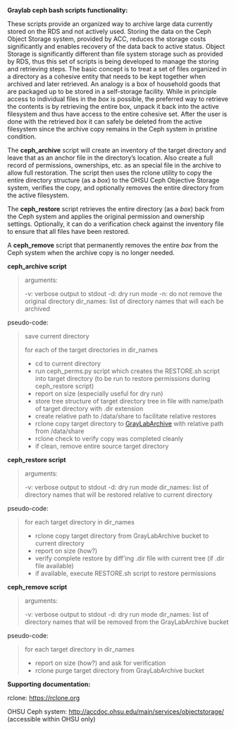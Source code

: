 **Graylab ceph bash scripts functionality:**

These scripts provide an organized way to archive large data currently stored on the RDS and not actively used. Storing the data on the Ceph Object Storage system, provided by ACC, reduces the storage costs significantly and enables recovery of the data back to active status. Object Storage is significantly different than file system storage such as provided by RDS, thus this set of scripts is being developed to manage the storing and retrieving steps. The basic concept is to treat a set of files organized in a directory as a cohesive entity that needs to be kept together when archived and later retrieved. An analogy is a box of household goods that are packaged up to be stored in a self-storage facility. While in principle access to individual files in the *box* is possible, the preferred way to retrieve the contents is by retrieving the entire box, unpack it back into the active filesystem and thus have access to the entire cohesive set. After the user is done with the retrieved *box* it can safely be deleted from the active filesystem since the archive copy remains in the Ceph system in pristine condition.

The **ceph_archive** script will create an inventory of the target directory and leave that as an anchor file in the directory’s location. Also create a full record of permissions, ownerships, etc. as an special file in the archive to allow full restoration. The script then uses the rclone utility to copy the entire directory structure (as a *box*) to the OHSU Ceph Objective Storage system, verifies the copy, and optionally removes the entire directory from the active filesystem.

The **ceph_restore** script retrieves the entire directory (as a *box*) back from the Ceph system and applies the original permission and ownership settings. Optionally, it can do a verification check against the inventory file to ensure that all files have been restored.

A **ceph_remove** script that permanently removes the entire *box* from the Ceph system when the archive copy is no longer needed.

**ceph_archive script**

> arguments:
> 
> -v: verbose output to stdout 
> -d: dry run mode 
> -n: do not remove the original directory 
> dir_names: list of directory names that will each be archived 

pseudo-code:

> save current directory
> 
> for each of the target directories in dir_names
> 
> - cd to current directory
> - run ceph\_perms.py script which creates the RESTORE.sh script into target directory (to be run to restore permissions during ceph\_restore script)
> - report on size (especially useful for dry run)
> - store tree structure of target directory tree in file with name/path of target directory with .dir extension
> - create relative path to /data/share to facilitate relative restores
> - rclone copy target directory to [GrayLabArchive](s3://GrayLabArchive) with relative path from /data/share
> - rclone check to verify copy was completed cleanly
> - if clean, remove entire source target directory


**ceph_restore script**

> arguments:
> 
> -v: verbose output to stdout 
> -d: dry run mode 
> dir_names: list of directory names that will be restored relative to current directory 
 
pseudo-code:

> for each target directory in dir_names
> - rclone copy target directory from GrayLabArchive bucket to current directory
> - report on size (how?)
> - verify complete restore by diff'ing .dir file with current tree (if .dir file available)
> - if available, execute RESTORE.sh script to restore permissions


**ceph\_remove script**

> arguments:
> 
> -v: verbose output to stdout 
> -d: dry run mode 
> dir_names: list of directory names that will be removed from the GrayLabArchive bucket 

pseudo-code:
> for each target directory in dir_names
> - report on size (how?) and ask for verification
> - rclone purge target directory from GrayLabArchive bucket


**Supporting documentation:**

rclone: <https://rclone.org>

OHSU Ceph system: <http://accdoc.ohsu.edu/main/services/objectstorage/>  (accessible within OHSU only)

